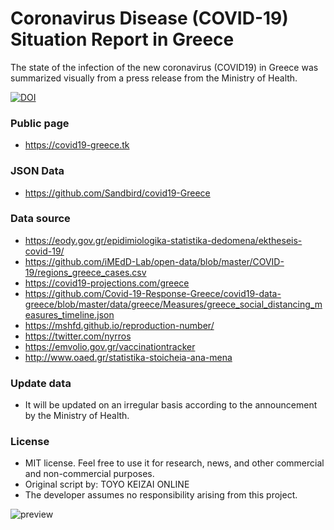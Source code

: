 # Coronavirus Disease (COVID-19) Situation Report in Greece
The state of the infection of the new coronavirus (COVID19) in Greece was summarized visually from a press release from the Ministry of Health.

[![DOI](https://zenodo.org/badge/283898926.svg)](https://zenodo.org/badge/latestdoi/283898926)

### Public page
- https://covid19-greece.tk

### JSON Data
- https://github.com/Sandbird/covid19-Greece

### Data source
- https://eody.gov.gr/epidimiologika-statistika-dedomena/ektheseis-covid-19/
- https://github.com/iMEdD-Lab/open-data/blob/master/COVID-19/regions_greece_cases.csv
- https://covid19-projections.com/greece
- https://github.com/Covid-19-Response-Greece/covid19-data-greece/blob/master/data/greece/Measures/greece_social_distancing_measures_timeline.json
- https://mshfd.github.io/reproduction-number/
- https://twitter.com/nyrros
- https://emvolio.gov.gr/vaccinationtracker
- http://www.oaed.gr/statistika-stoicheia-ana-mena

### Update data
- It will be updated on an irregular basis according to the announcement by the Ministry of Health.

### License
- MIT license. Feel free to use it for research, news, and other commercial and non-commercial purposes.
- Original script by: TOYO KEIZAI ONLINE
- The developer assumes no responsibility arising from this project.

![preview](https://user-images.githubusercontent.com/204934/108517875-9d22ce00-72d0-11eb-845c-4783164fee3b.png)